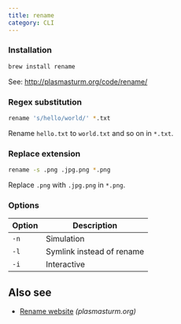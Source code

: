 ```yaml
---
title: rename
category: CLI
---
```


### Installation

```bash
brew install rename
```

See: <http://plasmasturm.org/code/rename/>

### Regex substitution

```bash
rename 's/hello/world/' *.txt
```

Rename `hello.txt` to `world.txt` and so on in `*.txt`.

### Replace extension

```bash
rename -s .png .jpg.png *.png
```

Replace `.png` with `.jpg.png` in `*.png`.

### Options

| Option | Description               |
| ------ | ------------------------- |
| `-n`   | Simulation                |
| `-l`   | Symlink instead of rename |
| `-i`   | Interactive               |

## Also see

-   [Rename website](http://plasmasturm.org/code/rename/) _(plasmasturm.org)_
